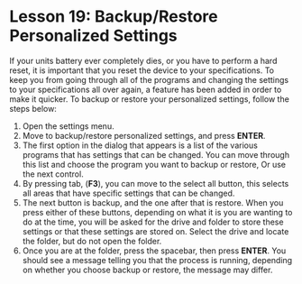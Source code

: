 # Lesson 19: Backup/Restore Personalized Settings

If your units battery ever completely dies, or you have to perform a
hard reset, it is important that you reset the device to your
specifications. To keep you from going through all of the programs and
changing the settings to your specifications all over again, a feature
has been added in order to make it quicker. To backup or restore your
personalized settings, follow the steps below:

1. Open the settings menu.
2. Move to backup/restore personalized settings, and press **ENTER**.
3. The first option in the dialog that appears is a list of the various
    programs that has settings that can be changed. You can move
    through this list and choose the program you want to backup or
    restore, Or use the next control.
4. By pressing tab, (**F3**), you can move to the select all button, this
    selects all areas that have specific settings that can be changed.
5. The next button is backup, and the one after that is restore. When
    you press either of these buttons, depending on what it is you are
    wanting to do at the time, you will be asked for the drive and
    folder to store these settings or that these settings are stored
    on. Select the drive and locate the folder, but do not open the
    folder.
6. Once you are at the folder, press the spacebar, then press **ENTER**. You
    should see a message telling you that the process is running,
    depending on whether you choose backup or restore, the message may
    differ.
